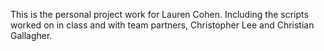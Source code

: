 This is the personal project work for Lauren Cohen. Including the scripts worked on in class and with team partners, Christopher Lee and Christian Gallagher.
